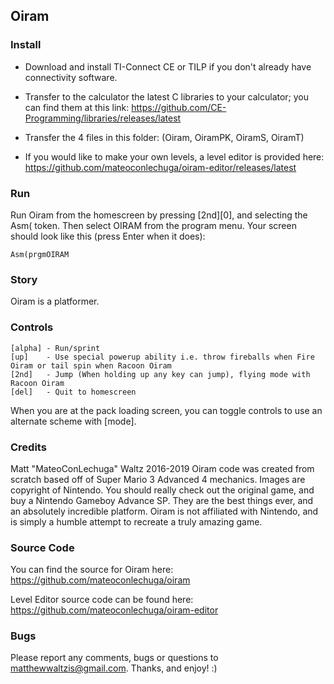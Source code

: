 ## Oiram

### Install

* Download and install TI-Connect CE or TILP if you don't already have connectivity software.

* Transfer to the calculator the latest C libraries to your calculator; you can find them at this link:
  https://github.com/CE-Programming/libraries/releases/latest

* Transfer the 4 files in this folder: (Oiram, OiramPK, OiramS, OiramT)

* If you would like to make your own levels, a level editor is provided here:
  https://github.com/mateoconlechuga/oiram-editor/releases/latest

### Run

Run Oiram from the homescreen by pressing [2nd][0], and selecting the Asm( token. Then select OIRAM from the program menu.
Your screen should look like this (press Enter when it does):

    Asm(prgmOIRAM

### Story

Oiram is a platformer.

### Controls

    [alpha] - Run/sprint
    [up]    - Use special powerup ability i.e. throw fireballs when Fire Oiram or tail spin when Racoon Oiram
    [2nd]   - Jump (When holding up any key can jump), flying mode with Racoon Oiram
    [del]   - Quit to homescreen

When you are at the pack loading screen, you can toggle controls to use an alternate scheme with [mode].

### Credits

Matt "MateoConLechuga" Waltz 2016-2019
Oiram code was created from scratch based off of Super Mario 3 Advanced 4 mechanics. Images are copyright of Nintendo.
You should really check out the original game, and buy a Nintendo Gameboy Advance SP.
They are the best things ever, and an absolutely incredible platform.
Oiram is not affiliated with Nintendo, and is simply a humble attempt to recreate a truly amazing game.

### Source Code

You can find the source for Oiram here:
https://github.com/mateoconlechuga/oiram

Level Editor source code can be found here:
https://github.com/mateoconlechuga/oiram-editor

### Bugs

Please report any comments, bugs or questions to matthewwaltzis@gmail.com.
Thanks, and enjoy! :)

